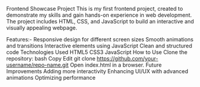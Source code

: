 Frontend Showcase Project
This is my first frontend project, created to demonstrate my skills and gain hands-on experience in web development. The project includes HTML, CSS, and JavaScript to build an interactive and visually appealing webpage.

Features:-
Responsive design for different screen sizes
Smooth animations and transitions
Interactive elements using JavaScript
Clean and structured code
Technologies Used
HTML5
CSS3
JavaScript
How to Use
Clone the repository:
bash
Copy
Edit
git clone https://github.com/your-username/repo-name.git
Open index.html in a browser.
Future Improvements
Adding more interactivity
Enhancing UI/UX with advanced animations
Optimizing performance
